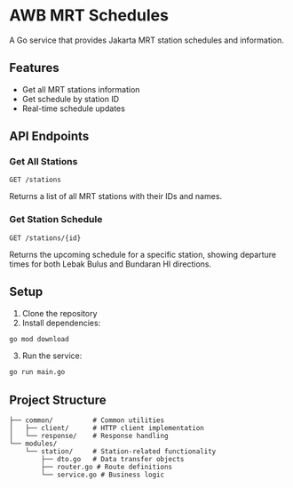 # AWB MRT Schedules

A Go service that provides Jakarta MRT station schedules and information.

## Features

- Get all MRT stations information
- Get schedule by station ID
- Real-time schedule updates

## API Endpoints

### Get All Stations
```
GET /stations
```
Returns a list of all MRT stations with their IDs and names.

### Get Station Schedule
```
GET /stations/{id}
```
Returns the upcoming schedule for a specific station, showing departure times for both Lebak Bulus and Bundaran HI directions.

## Setup

1. Clone the repository
2. Install dependencies:
```bash
go mod download
```
3. Run the service:
```bash
go run main.go
```

## Project Structure

```
├── common/          # Common utilities
│   ├── client/      # HTTP client implementation
│   └── response/    # Response handling
└── modules/
    └── station/     # Station-related functionality
        ├── dto.go   # Data transfer objects
        ├── router.go # Route definitions
        └── service.go # Business logic
```